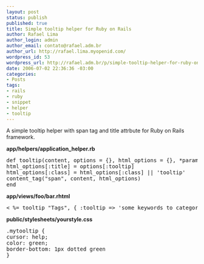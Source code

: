 ```yaml
--- 
layout: post
status: publish
published: true
title: Simple tooltip helper for Ruby on Rails
author: Rafael Lima
author_login: admin
author_email: contato@rafael.adm.br
author_url: http://rafael.lima.myopenid.com/
wordpress_id: 53
wordpress_url: http://rafael.adm.br/p/simple-tooltip-helper-for-ruby-on-rails/
date: 2006-07-02 22:36:36 -03:00
categories: 
- Posts
tags: 
- rails
- ruby
- snippet
- helper
- tooltip
---
```

A simple tooltip helper with span tag and title attrbute for Ruby on Rails framework.

<strong>app/helpers/application_helper.rb</strong>
<pre lang="ruby">def tooltip(content, options = {}, html_options = {}, *parameters_for_method_reference)
html_options[:title] = options[:tooltip]
html_options[:class] = html_options[:class] || 'tooltip'
content_tag("span", content, html_options)
end</pre>
<strong>app/views/foo/bar.rhtml</strong>
<pre lang="ruby">&lt; %= tooltip "Tags", { :tooltip =&gt; 'some keywords to categorize your data and help in future searches' }, :class =&gt; 'mytooltip' %&gt;</pre>
<strong>public/stylesheets/yourstyle.css</strong>
<pre lang="css">.mytooltip {
cursor: help;
color: green;
border-bottom: 1px dotted green
}</pre>
